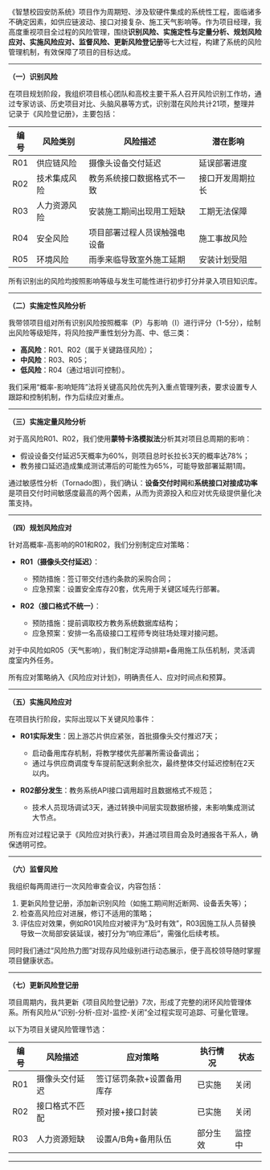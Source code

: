 
《智慧校园安防系统》项目作为周期短、涉及软硬件集成的系统性工程，面临诸多不确定因素，如供应链波动、接口对接复杂、施工天气影响等。作为项目经理，我高度重视项目全过程的风险管理，围绕**识别风险、实施定性与定量分析、规划风险应对、实施风险应对、监督风险、更新风险登记册**等七大过程，构建了系统的风险管理机制，有效保障了项目的目标达成。

---

**（一）识别风险**

在项目规划阶段，我组织项目核心团队和高校主要干系人召开风险识别工作坊，通过专家访谈、历史项目对比、头脑风暴等方式，识别潜在风险共计21项，整理并记录于《风险登记册》，主要包括：

| 编号  | 风险类别   | 风险描述           | 潜在影响     |
| --- | ------ | -------------- | -------- |
| R01 | 供应链风险  | 摄像头设备交付延迟      | 延误部署进度   |
| R02 | 技术集成风险 | 教务系统接口数据格式不一致  | 接口开发周期拉长 |
| R03 | 人力资源风险 | 安装施工期间出现用工短缺   | 工期无法保障   |
| R04 | 安全风险   | 项目部署过程人员误触强电设备 | 施工事故风险   |
| R05 | 环境风险   | 雨季来临导致室外施工延期   | 安装计划受阻   |

所有识别出的风险均按照影响等级与发生可能性进行初步打分并录入项目知识库。

---

**（二）实施定性风险分析**

我带领项目组对所有识别风险按照概率（P）与影响（I）进行评分（1-5分），绘制出风险等级矩阵，将风险按严重性划分为高、中、低三类：

* **高风险**：R01、R02（属于关键路径风险）；
* **中风险**：R03、R05；
* **低风险**：R04（通过培训可控制）。

我们采用“概率-影响矩阵”法将关键高风险优先列入重点管理列表，要求设置专人跟踪和控制机制，作为后续应对重点。

---

**（三）实施定量风险分析**

对于高风险R01、R02，我们使用**蒙特卡洛模拟法**分析其对项目总周期的影响：

* 假设设备交付延迟5天概率为60%，则项目总时长拉长3天的概率达78%；
* 教务接口延迟造成集成测试滞后的可能性为65%，可能导致部署延期1周。

通过敏感性分析（Tornado图），我们确认：**设备交付时间**和**系统接口对接成功率**是项目交付时间敏感度最高的两个因素，从而为资源投入和应对优先级提供量化决策支持。

---

**（四）规划风险应对**

针对高概率-高影响的R01和R02，我们分别制定应对策略：

* **R01（摄像头交付延迟）**：

  * 预防措施：签订带交付违约条款的采购合同；
  * 应急预案：设置安全库存20套，优先用于关键区域先行部署。
* **R02（接口格式不统一）**：

  * 预防措施：提前调取校方教务系统数据库结构；
  * 应急预案：安排一名高级接口工程师专岗驻场处理对接问题。

对于中风险如R05（天气影响），我们制定浮动排期+备用施工队伍机制，灵活调度室内外任务。

所有应对策略纳入《风险应对计划》，明确责任人、应对时间点和预算。

---

**（五）实施风险应对**

在项目执行阶段，实际出现以下关键风险事件：

* **R01实际发生**：因上游芯片供应紧张，首批摄像头交付推迟7天；

  * 启动备用库存机制，将教学楼优先部署所需设备调出；
  * 通过与供应商调度专车提前配送剩余批次，最终整体交付延迟控制在2天以内。

* **R02部分发生**：教务系统API接口调用超时且数据格式不规范；

  * 技术人员现场调试3天，通过转换中间层实现数据桥接，未影响集成测试大节点。

所有应对过程记录于《风险应对执行表》，并通过项目周会及时通报各干系人，确保透明可控。

---

**（六）监督风险**

我组织每两周进行一次风险审查会议，内容包括：

1. 更新风险登记册，添加新识别风险（如施工期间附近断网、设备丢失等）；
2. 检查高风险应对进展，修订不适用的策略；
3. 评估应对效果，例如R01风险应对被评为“及时有效”，R03因施工队人员替换导致一次局部安装延误，被打分为“响应滞后”，需强化后续考核。

同时我们通过“风险热力图”对现存风险级别进行动态展示，便于高校领导随时掌握项目健康状态。

---

**（七）更新风险登记册**

项目周期内，我共更新《项目风险登记册》7次，形成了完整的闭环风险管理体系。所有风险从“识别-分析-应对-监控-关闭”全过程实现可追踪、可量化管理。

以下为项目关键风险管理节选：

| 编号  | 风险描述    | 应对策略          | 执行情况 | 状态  |
| --- | ------- | ------------- | ---- | --- |
| R01 | 摄像头交付延迟 | 签订惩罚条款+设置备用库存 | 已实施  | 关闭  |
| R02 | 接口格式不匹配 | 预对接+接口封装      | 已实施  | 关闭  |
| R03 | 人力资源短缺  | 设置A/B角+备用队伍   | 部分生效 | 监控中 |

---
